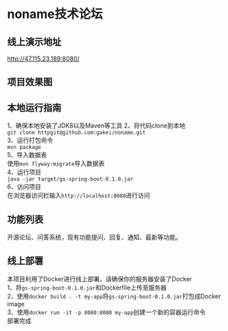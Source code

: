 # noname技术论坛
## 线上演示地址
http://47.115.23.189:8080/

## 项目效果图
 

## 本地运行指南
1、确保本地安装了JDK8以及Maven等工具
2、将代码clone到本地  
`git clone httpgit@github.com:gakei/noname.git`  
3、运行打包命令  
`mvn package`  
5、导入数据表  
使用`mvn flyway:migrate`导入数据表  
4、运行项目  
`java -jar target/gs-spring-boot-0.1.0.jar`  
6、访问项目  
在浏览器访问栏输入`http://localhost:8080`进行访问

## 功能列表
开源论坛、问答系统，现有功能提问、回复、通知、最新等功能。

## 线上部署
本项目利用了Docker进行线上部署，请确保你的服务器安装了Docker  
1、将`gs-spring-boot-0.1.0.jar`和Dockerfile上传至服务器  
2、使用`docker build . -t my-app`将`gs-spring-boot-0.1.0.jar`打包成Docker image  
3、使用`docker run -it -p 8080:8080 my-app`创建一个新的容器运行命令  
部署完成
